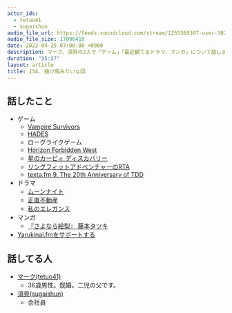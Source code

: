 ```yaml
---
actor_ids:
  - tetuo41
  - sugaishun
audio_file_url: https://feeds.soundcloud.com/stream/1255569307-user-302747142-yarukinai-134-2022-04-25.mp3
audio_file_size: 17096410
date: 2022-04-25 07:00:00 +0900
description: マーク、須貝の2人で「ゲーム」「最近観てるドラマ、マンガ」について話しました。
duration: "35:37"
layout: article
title: 134. 抜け殻みたいな回
---
```


## 話したこと
- ゲーム
  - [Vampire Survivors](https://store.steampowered.com/app/1794680/Vampire_Survivors/)
  - [HADES](https://www.supergiantgames.com/games/hades/)
  - ローグライクゲーム
  - [Horizon Forbidden West](https://www.playstation.com/ja-jp/games/horizon-forbidden-west/)
  - [星のカービィ ディスカバリー](https://www.nintendo.co.jp/switch/arzga/index.html)
  - [リングフィットアドベンチャーのRTA](https://game.asahi.com/article/14416579)
  - [texta.fm 9. The 20th Anniversary of TDD](https://anchor.fm/textafm/episodes/9--The-20th-Anniversary-of-TDD-e1fbh4j)
- ドラマ
  - [ムーンナイト](https://disneyplus.disney.co.jp/program/moon-knight.html)
  - [正直不動産](https://www.nhk.jp/p/ts/5GKZ6NXYVM/)
  - [私のエレガンス](https://www.bs-tvtokyo.co.jp/atai_elegance/)
- マンガ
  - [『さよなら絵梨』 藤本タツキ](https://shonenjumpplus.com/episode/3269754496858728104)
- [Yarukinai.fmをサポートする](https://note.com/tetuo41/circle)

## 話してる人
- [マーク(tetuo41)](https://twitter.com/tetuo41)
  - 36歳男性。既婚。二児の父です。
- [須貝(sugaishun)](https://twitter.com/sugaishun)
  - 会社員
